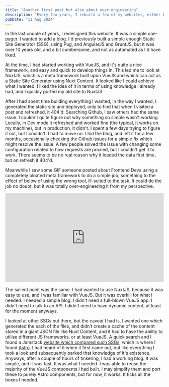 ```yaml
---
title: "Another first post but also about over-engineering"
description: "Every few years, I rebuild a few of my websites, either by redesigning them or by changing the underlying technology. This is a story about the latter."
pubDate: "11 Aug 2024"
---
```


In the last couple of years, I redesigned this website. It was a simple one-pager. I wanted to add a blog. I'd previously built a simple enough Static Site Generator (SSG), using Pug, and AngularJS and GruntJS, but it was over 10 years old, and a bit cumbersome, and not as automated as I'd have liked.

At the time, I had started working with VueJS, and it's quite a nice framework, and easy and quick to develop things in. This led me to look at NuxtJS, which is a meta framework built upon VueJS and which can act as a Static Site Generator using Nuxt Content. It looked like I could achieve what I wanted. I liked the idea of it in terms of using knowledge I already had, and I quickly ported my old site to NuxtJS.

After I had spent time building everything I wanted, in the way I wanted, I generated the static site and deployed, only to find that when I visited a post and refreshed, it 404'd. Searching Github, I saw others had the same issue. I couldn't quite figure out why something so simple wasn't working. Locally, in Dev mode it refreshed and worked fine (the typical, it works on my machine), but in production, it didn't. I spent a few days trying to figure it out, but I couldn't. I had to move on. I hid the blog, and left it for a few months, occasionally checking the Github issues for a simple fix which might resolve the issue. A few people solved the issue with changing some configuration related to how requests are proxied, but I couldn't get it to work. There seems to be no real reason why it loaded the data first time, but on refresh it 404'd.

Meanwhile I saw some GIF someone posted about Frontend Devs using a completely bloated meta framework to do a simple job, something to the effect of below of using the wrong tool, ill-suited to the task. It could do the job no doubt, but it was totally over-engineering it from my perspective.

<div style="width:100%;height:0;padding-bottom:56%;position:relative;margin-bottom:1em;"><iframe src="https://giphy.com/embed/3o6Zt8bRzXQvHMcQda" width="100%" height="100%" style="position:absolute" frameBorder="0" class="giphy-embed" allowFullScreen></iframe></div>

The salient point was the same. I had wanted to use NuxtJS, because it was easy to use, and I was familiar with VueJS. But it was overkill for what I needed. I needed a simple blog. I didn't need a full-blown VueJS app. I didn't need to talk to an API. I didn't need to have dynamic content, at least for the moment anyways.

I looked at other SSGs out there, but the caveat I had is, I wanted one which generated the each of the files, and didn't create a cache of the content stored in a giant JSON file like Nuxt Content, and it had to have the ability to utilise different JS frameworks, or at least VueJS. A quick search and I found a Jamstack [website which compared such SSGs](https://jamstack.org/generators/), which is where I found [Astro](https://astro.build). I had heard of it when it first came out, but like everything I took a look and subsequently parked that knowledge of it's existence. Anyways, after a couple of hours of tinkering, I had a working blog. It was simple, and it was fast. It was what I needed. I was able to reuse the majority of the VueJS components I had built. I may simplify them and port these to purely Astro components, but for now, it works. It ticks all the boxes I needed.
